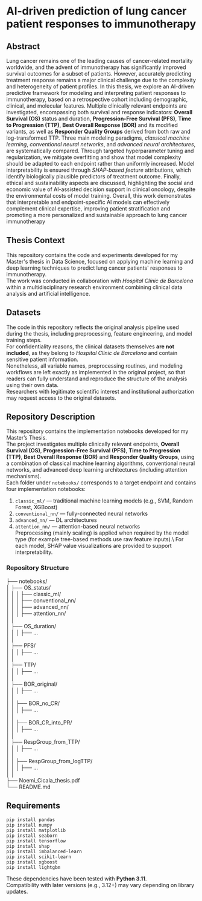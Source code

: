 # AI-driven prediction of lung cancer patient responses to immunotherapy

## Abstract
Lung cancer remains one of the leading causes of cancer-related mortality worldwide, and
the advent of immunotherapy has significantly improved survival outcomes for a subset
of patients. However, accurately predicting treatment response remains a major clinical
challenge due to the complexity and heterogeneity of patient profiles.
In this thesis, we explore an AI-driven predictive framework for modeling and interpreting patient responses to immunotherapy, based on a retrospective cohort including
demographic, clinical, and molecular features. Multiple clinically relevant endpoints are
investigated, encompassing both survival and response indicators: **Overall Survival
(OS)** status and duration, **Progression-Free Survival (PFS)**, **Time to Progression
(TTP)**, **Best Overall Response (BOR)** and its modified variants, as well as **Responder Quality Groups** derived from both raw and log-transformed TTP.
Three main modeling paradigms, *classical machine learning*, *conventional neural
networks*, and *advanced neural architectures*, are systematically compared. Through
targeted hyperparameter tuning and regularization, we mitigate overfitting and show that
model complexity should be adapted to each endpoint rather than uniformly increased.
Model interpretability is ensured through *SHAP-based feature* attributions, which
identify biologically plausible predictors of treatment outcome. Finally, ethical and sustainability aspects are discussed, highlighting the social and economic value of AI-assisted
decision support in clinical oncology, despite the environmental costs of model training.
Overall, this work demonstrates that interpretable and endpoint-specific AI models can
effectively complement clinical expertise, improving patient stratification and promoting
a more personalized and sustainable approach to lung cancer immunotherapy

## Thesis Context
This repository contains the code and experiments developed for my Master's thesis in Data Science, focused on applying machine learning and deep learning techniques to predict lung cancer patients' responses to immunotherapy.  
The work was conducted in collaboration with *Hospital Clínic de Barcelona* within a multidisciplinary research environment combining clinical data analysis and artificial intelligence.

## Datasets
The code in this repository reflects the original analysis pipeline used during the thesis, including preprocessing, feature engineering, and model training steps.  
For confidentiality reasons, the clinical datasets themselves **are not included**, as they belong to *Hospital Clínic de Barcelona* and contain sensitive patient information.  
Nonetheless, all variable names, preprocessing routines, and modeling workflows are left exactly as implemented in the original project, so that readers can fully understand and reproduce the structure of the analysis using their own data.  
Researchers with legitimate scientific interest and institutional authorization may request access to the original datasets.  

## Repository Description
This repository contains the implementation notebooks developed for my Master’s Thesis.  
The project investigates multiple clinically relevant endpoints, **Overall Survival (OS)**, **Progression-Free Survival (PFS)**, **Time to Progression (TTP)**, **Best Overall Response (BOR)** and **Responder Quality Groups**, using a combination of classical machine learning algorithms, conventional neural networks, and advanced deep learning architectures (including attention mechanisms).  
Each folder under `notebooks/` corresponds to a target endpoint and contains four implementation notebooks:  
1. `classic_ml/` — traditional machine learning models (e.g., SVM, Random Forest, XGBoost)
2. `conventional_nn/` — fully-connected neural networks  
3. `advanced_nn/` — DL architectures   
4. `attention_nn/` — attention-based neural networks  
Preprocessing (mainly scaling) is applied when required by the model type (for example tree-based methods use raw feature inputs).\\
For each model, SHAP value visualizations are provided to support interpretability.

### Repository Structure
├── notebooks/  
│ ├── OS_status/  
│ │ │ ├── classic_ml/  
│ │ │ ├── conventional_nn/  
│ │ │ ├── advanced_nn/  
│ │ │ ├── attention_nn/  
│ │   
│ ├── OS_duration/   
│ │ │ ├── ...  
│ │    
│ ├── PFS/  
│ │ │ ├── ...  
│ │  
│ ├── TTP/  
│ │ │ ├── ...  
│ │  
│ ├── BOR_original/  
│ │ │ ├── ...  
│ │   
│ │ ├── BOR_no_CR/  
│ │ │ ├── ...  
│ │   
│ │ ├── BOR_CR_into_PR/  
│ │ │ ├── ...  
│ │  
│ ├── RespGroup_from_TTP/  
│ │ │ ├── ...  
│ │   
│ │ ├── RespGroup_from_logTTP/  
│ │ │ ├── ...  
│ │   
├── Noemi_Cicala_thesis.pdf  
└── README.md  

## Requirements
```
pip install pandas
pip install numpy
pip install matplotlib
pip install seaborn
pip install tensorflow
pip install shap
pip install imbalanced-learn
pip install scikit-learn
pip install xgboost
pip install lightgbm
```
These dependencies have been tested with **Python 3.11**.  
Compatibility with later versions (e.g., 3.12+) may vary depending on library updates.
